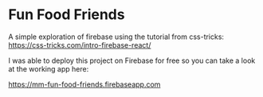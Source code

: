 # Fun Food Friends

A simple exploration of firebase using the tutorial from css-tricks: 
https://css-tricks.com/intro-firebase-react/

I was able to deploy this project on Firebase for free so you can 
take a look at the working app here:

  https://mm-fun-food-friends.firebaseapp.com
